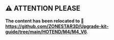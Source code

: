 ## :warning: ATTENTION PLEASE
**The content has been relocated to :link: https://github.com/ZONESTAR3D/Upgrade-kit-guide/tree/main/HOTEND/M4/M4_V6**.
